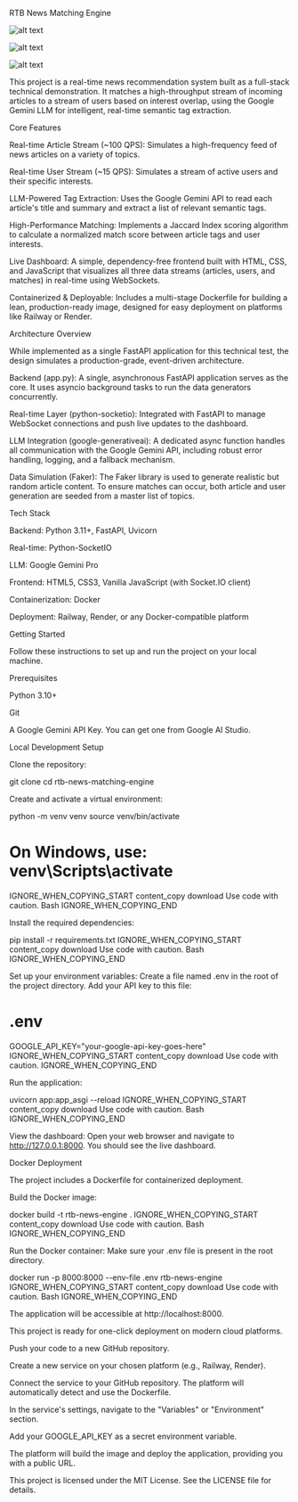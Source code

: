 RTB News Matching Engine

![alt text](https://img.shields.io/badge/python-3.11+-blue.svg)


![alt text](https://img.shields.io/badge/framework-FastAPI-green.svg)


![alt text](https://img.shields.io/badge/License-MIT-yellow.svg)

This project is a real-time news recommendation system built as a full-stack technical demonstration. It matches a high-throughput stream of incoming articles to a stream of users based on interest overlap, using the Google Gemini LLM for intelligent, real-time semantic tag extraction.

Core Features

Real-time Article Stream (~100 QPS): Simulates a high-frequency feed of news articles on a variety of topics.

Real-time User Stream (~15 QPS): Simulates a stream of active users and their specific interests.

LLM-Powered Tag Extraction: Uses the Google Gemini API to read each article's title and summary and extract a list of relevant semantic tags.

High-Performance Matching: Implements a Jaccard Index scoring algorithm to calculate a normalized match score between article tags and user interests.

Live Dashboard: A simple, dependency-free frontend built with HTML, CSS, and JavaScript that visualizes all three data streams (articles, users, and matches) in real-time using WebSockets.

Containerized & Deployable: Includes a multi-stage Dockerfile for building a lean, production-ready image, designed for easy deployment on platforms like Railway or Render.

Architecture Overview

While implemented as a single FastAPI application for this technical test, the design simulates a production-grade, event-driven architecture.

Backend (app.py): A single, asynchronous FastAPI application serves as the core. It uses asyncio background tasks to run the data generators concurrently.

Real-time Layer (python-socketio): Integrated with FastAPI to manage WebSocket connections and push live updates to the dashboard.

LLM Integration (google-generativeai): A dedicated async function handles all communication with the Google Gemini API, including robust error handling, logging, and a fallback mechanism.

Data Simulation (Faker): The Faker library is used to generate realistic but random article content. To ensure matches can occur, both article and user generation are seeded from a master list of topics.

Tech Stack

Backend: Python 3.11+, FastAPI, Uvicorn

Real-time: Python-SocketIO

LLM: Google Gemini Pro

Frontend: HTML5, CSS3, Vanilla JavaScript (with Socket.IO client)

Containerization: Docker

Deployment: Railway, Render, or any Docker-compatible platform

Getting Started

Follow these instructions to set up and run the project on your local machine.

Prerequisites

Python 3.10+

Git

A Google Gemini API Key. You can get one from Google AI Studio.

Local Development Setup

Clone the repository:

git clone 
cd rtb-news-matching-engine


Create and activate a virtual environment:

python -m venv venv
source venv/bin/activate
# On Windows, use: venv\Scripts\activate
IGNORE_WHEN_COPYING_START
content_copy
download
Use code with caution.
Bash
IGNORE_WHEN_COPYING_END

Install the required dependencies:

pip install -r requirements.txt
IGNORE_WHEN_COPYING_START
content_copy
download
Use code with caution.
Bash
IGNORE_WHEN_COPYING_END

Set up your environment variables:
Create a file named .env in the root of the project directory. Add your API key to this file:

# .env
GOOGLE_API_KEY="your-google-api-key-goes-here"
IGNORE_WHEN_COPYING_START
content_copy
download
Use code with caution.
IGNORE_WHEN_COPYING_END

Run the application:

uvicorn app:app_asgi --reload
IGNORE_WHEN_COPYING_START
content_copy
download
Use code with caution.
Bash
IGNORE_WHEN_COPYING_END

View the dashboard:
Open your web browser and navigate to http://127.0.0.1:8000. You should see the live dashboard.

Docker Deployment

The project includes a Dockerfile for containerized deployment.

Build the Docker image:

docker build -t rtb-news-engine .
IGNORE_WHEN_COPYING_START
content_copy
download
Use code with caution.
Bash
IGNORE_WHEN_COPYING_END

Run the Docker container:
Make sure your .env file is present in the root directory.

docker run -p 8000:8000 --env-file .env rtb-news-engine
IGNORE_WHEN_COPYING_START
content_copy
download
Use code with caution.
Bash
IGNORE_WHEN_COPYING_END

The application will be accessible at http://localhost:8000.

This project is ready for one-click deployment on modern cloud platforms.

Push your code to a new GitHub repository.

Create a new service on your chosen platform (e.g., Railway, Render).

Connect the service to your GitHub repository. The platform will automatically detect and use the Dockerfile.

In the service's settings, navigate to the "Variables" or "Environment" section.

Add your GOOGLE_API_KEY as a secret environment variable.

The platform will build the image and deploy the application, providing you with a public URL.

This project is licensed under the MIT License. See the LICENSE file for details.
